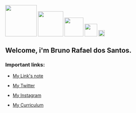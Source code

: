 
<p align="left">
  <img class="gatsby-resp-image-image" src="https://www.supermariobrosx.org/forums/download/file.php?avatar=12635_1495146316.gif" width="100">
  <img class="gatsby-resp-image-image" src="https://www.supermariobrosx.org/forums/download/file.php?avatar=12635_1495146316.gif" width="80">
  <img class="gatsby-resp-image-image" src="https://www.supermariobrosx.org/forums/download/file.php?avatar=12635_1495146316.gif" width="60">
  <img class="gatsby-resp-image-image" src="https://www.supermariobrosx.org/forums/download/file.php?avatar=12635_1495146316.gif" width="40">
  <img class="gatsby-resp-image-image" src="https://www.supermariobrosx.org/forums/download/file.php?avatar=12635_1495146316.gif" width="20">
  <img class="gatsby-resp-image-image" src="https://www.supermariobrosx.org/forums/download/file.php?avatar=12635_1495146316.gif" width="10">
  <img class="gatsby-resp-image-image" src="https://www.supermariobrosx.org/forums/download/file.php?avatar=12635_1495146316.gif" width="5">
</p>

## **Welcome, i'm Bruno Rafael dos Santos.** 

### Important links:

- [My Link's note](https://github.com/bruniculos08/Outros/blob/93eb928f7ea6a743455dd180608e449901f9765e/Lista%20de%20Links.md) 

- [My Twitter](https://twitter.com/bruno_rafasan)

- [My Instagram](https://www.instagram.com/bruno_rafasan/)

- [My Curriculum](https://github.com/bruniculos08/Outros/blob/ea2d565aa93afec9764f2770cdd326f3e6513295/CS_IT_SWE_Resume_Template.pdf
)





<!--

<p align="left">
  <img class="gatsby-resp-image-image" src="https://1b-f.s3.eu-west-1.amazonaws.com/a/175146-E22F2BDB-F534-45FC-A6F8-E1AB5233844D-0-1619119410.gif" height="300" width="900">
</p>

<p align="center">
  <img class="gatsby-resp-image-image" src="https://i.pinimg.com/originals/cf/e9/3a/cfe93a55232f27627a66a2a367fe1c4c.gif" width="100">
</p>

<p align="center">
  <img class="gatsby-resp-image-image" src="https://static.wixstatic.com/media/5c1b3e_6bda1190a9c44afcafdb1d2b9072ac77~mv2.gif" width="200">
  <img class="gatsby-resp-image-image" src="https://thumbs.gfycat.com/OldEuphoricKarakul-max-1mb.gif" width="200">
</p>

<p align="center">
  <img class="gatsby-resp-image-image" src="https://static.wixstatic.com/media/39d8e3_b78cf95bad104bca97b127ac97e58735~mv2.gif/v1/fit/w_281,h_281,q_90/39d8e3_b78cf95bad104bca97b127ac97e58735~mv2.gif" width="300">
</p>

<p align="left">
  <img class="gatsby-resp-image-image" src="https://64.media.tumblr.com/cca4f06484b447c0687f0325af5b38c9/428a8db1dc8ae92f-87/s1280x1920/7c751558b1d93e15c2d885cff2162ddb95059b8d.gifv" width="750">
</p>


<!--
## **Hi there, i am Bruno Rafael dos Santos.** 

#### Readme:
- [Artigo de exemplos](https://raullesteves.medium.com/github-como-fazer-um-readme-md-bonit%C3%A3o-c85c8f154f8) 

#### Twitter:

- [@bruno_rafasan](https://twitter.com/bruno_rafasan) 


<!--
**bruniculos08/bruniculos08** is a ✨ _special_ ✨ repository because its `README.md` (this file) appears on your GitHub profile.

Here are some ideas to get you started:

- 🔭 I’m currently working on ...
- 🌱 I’m currently learning ...👋
- 👯 I’m looking to collaborate on ...
- 🤔 I’m looking for help with ...
- 💬 Ask me about ...
- 📫 How to reach me: ...
- 😄 Pronouns: ...
- ⚡ Fun fact: ...
-->


